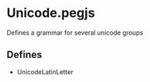 Unicode.pegjs
================

Defines a grammar for several unicode groups

Defines
---

- UnicodeLatinLetter